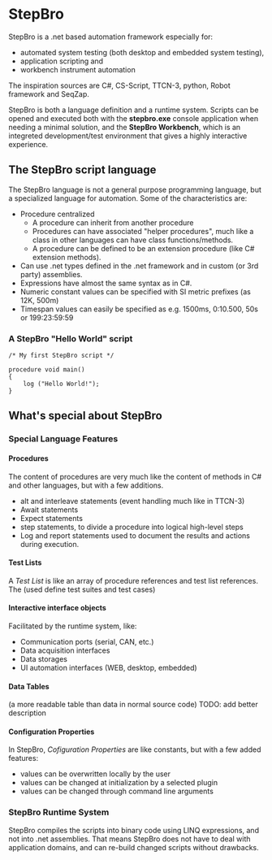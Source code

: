 # StepBro

StepBro is a .net based automation framework especially for:
 * automated system testing (both desktop and embedded system testing),
 * application scripting and
 * workbench instrument automation

The inspiration sources are C#, CS-Script, TTCN-3, python, Robot framework and SeqZap.

StepBro is both a language definition and a runtime system. 
Scripts can be opened and executed both with the __stepbro.exe__ console application when needing a minimal solution, and the __StepBro Workbench__, which is an integreted development/test environment that gives a highly interactive experience.

## The StepBro script language
The StepBro language is not a general purpose programming language, but a specialized language for automation.
Some of the characteristics are:
 * Procedure centralized 
   - A procedure can inherit from another procedure
   - Procedures can have associated "helper procedures", much like a class in other languages can have class functions/methods.
   - A procedure can be defined to be an extension procedure (like C# extension methods).
 * Can use .net types defined in the .net framework and in custom (or 3rd party) assemblies.
 * Expressions have almost the same syntax as in C#.
 * Numeric constant values can be specified with SI metric prefixes (as 12K, 500m)
 * Timespan values can easily be specified as e.g. 1500ms, 0:10.500, 50s or 199:23:59:59

### A StepBro "Hello World" script

```
/* My first StepBro script */

procedure void main()
{
    log ("Hello World!");
} 
```

## What's special about StepBro

### Special Language Features

#### Procedures

The content of procedures are very much like the content of methods in C# and other languages, but with a few additions.

 * alt and interleave statements (event handling much like in TTCN-3)
 * Await statements
 * Expect statements
 * step statements, to divide a procedure into logical high-level steps
 * Log and report statements used to document the results and actions during execution.

#### Test Lists

A _Test List_ is like an array of procedure references and test list references. The (used define test suites and test cases)

#### Interactive interface objects 

Facilitated by the runtime system, like:
   - Communication ports (serial, CAN, etc.)
   - Data acquisition interfaces
   - Data storages
   - UI automation interfaces (WEB, desktop, embedded)

#### Data Tables

(a more readable table than data in normal source code)
TODO: add better description

#### Configuration Properties

In StepBro, _Cofiguration Properties_ are like constants, but with a few added features:
 * values can be overwritten locally by the user
 * values can be changed at initialization by a selected plugin
 * values can be changed through command line arguments

### StepBro Runtime System

StepBro compiles the scripts into binary code using LINQ expressions, and not into .net assemblies. That means StepBro does not have to deal with application domains, and can re-build changed scripts without drawbacks.
